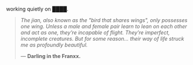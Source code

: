 working quietly on ████.


<!--QUOTE_START-->
> *The jian, also known as the "bird that shares wings", only possesses one wing. Unless a male and female pair learn to lean on each other and act as one, they’re incapable of flight. They’re imperfect, incomplete creatures. But for some reason… their way of life struck me as profoundly beautiful.*  
>
>
> — **Darling in the Franxx.**
<!--QUOTE_END-->
<!-- last updated: 2025-10-28T01:50:43.241494+00:00 -->
